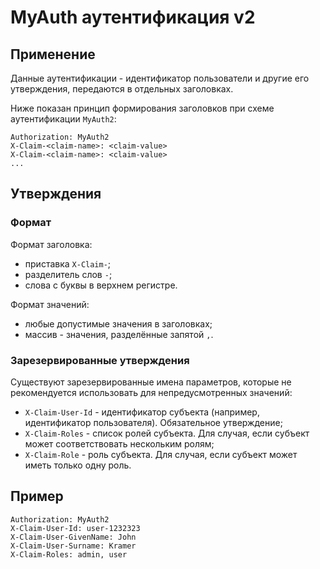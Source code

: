 # MyAuth аутентификация v2

## Применение

Данные аутентификации - идентификатор пользователи и другие его утверждения, передаются в отдельных заголовках.

Ниже показан принцип формирования заголовков при схеме аутентификации `MyAuth2`:

```
Authorization: MyAuth2
X-Claim-<claim-name>: <claim-value>
X-Claim-<claim-name>: <claim-value>
...
```

## Утверждения

### Формат

Формат заголовка:

* приставка `X-Claim-`;
* разделитель слов `-`;
* слова с буквы в верхнем регистре.

Формат значений:

* любые допустимые значения в заголовках;
* массив - значения, разделённые запятой `,`.

### Зарезервированные утверждения

Существуют зарезервированные имена параметров, которые не рекомендуется использовать для непредусмотренных значений:

* `X-Claim-User-Id` - идентификатор субъекта (например, идентификатор пользователя). Обязательное утверждение;
* `X-Claim-Roles` - список ролей субъекта. Для случая, если субъект может соответствовать нескольким ролям;
* `X-Claim-Role` - роль субъекта. Для случая, если субъект может иметь только одну роль.

## Пример

```
Authorization: MyAuth2
X-Claim-User-Id: user-1232323
X-Claim-User-GivenName: John
X-Claim-User-Surname: Kramer
X-Claim-Roles: admin, user
```
